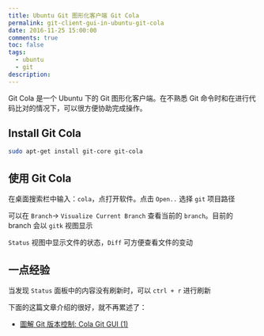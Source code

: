 ```yaml
---
title: Ubuntu Git 图形化客户端 Git Cola
permalink: git-client-gui-in-ubuntu-git-cola
date: 2016-11-25 15:00:00
comments: true
toc: false
tags:
  - ubuntu
  - git
description:
---
```


Git Cola 是一个 Ubuntu 下的 Git 图形化客户端。在不熟悉 Git 命令时和在进行代码比对的情况下，可以很方便协助完成操作。

## Install Git Cola

```bash
sudo apt-get install git-core git-cola
```

## 使用 Git Cola

在桌面搜索栏中输入：`cola`，点打开软件。点击 `Open..` 选择 `git` 项目路径

可以在 `Branch`-> `Visualize Current Branch` 查看当前的 `branch`。目前的 branch 会以 `gitk` 视图显示

`Status` 视图中显示文件的状态，`Diff` 可方便查看文件的变动

## 一点经验

当发现 `Status` 面板中的内容没有刷新时，可以 `ctrl + r` 进行刷新

<!-- more -->

下面的这篇文章介绍的很好，就不再累述了：

- [圖解 Git 版本控制: Cola Git GUI (1)](http://graphicalgit.blogspot.com/2012/07/git-cola-git-gui-1.html)
